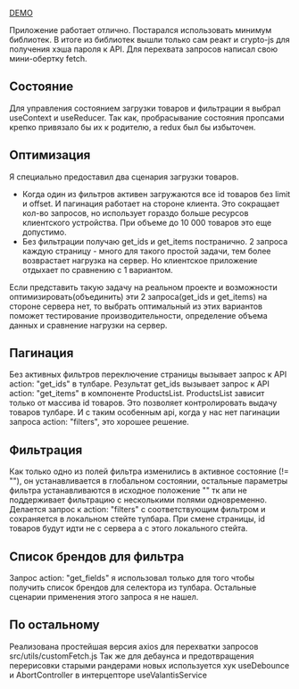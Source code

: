 [DEMO](https://dapp-transactions.vercel.app/)

<!-- Выполнил задание со звездочкой -->

Приложение работает отлично. Постарался использовать минимум библиотек.
В итоге из библиотек вышли только сам реакт и crypto-js для получения хэша пароля к API. Для перехвата запросов написал свою мини-обертку fetch.
 

## Состояние

Для управления состоянием загрузки товаров и фильтрации я выбрал useContext и useReducer. Так как, пробрасывание состояния пропсами крепко привязало бы их к родителю, а redux был бы избыточен.

## Оптимизация

Я специально предоставил два сценария загрузки товаров.

- Когда один из фильтров активен загружаются все id товаров без limit и offset. И пагинация работает на стороне клиента. Это сокращает кол-во запросов, но использует гораздо больше ресурсов клиентского устройства. При объеме до 10 000 товаров это еще допустимо.
- Без фильтрации получаю get_ids и get_items постранично. 2 запроса каждую страницу - много для такого простой задачи, тем более возврастает нагрузка на сервер. Но клиентское приложение отдыхает по сравнению с 1 вариантом.

Если представить такую задачу на реальном проекте и возможности оптимизировать(объединить) эти 2 запроса(get_ids и get_items) на стороне сервера нет, то выбрать оптимальный из этих вариантов поможет тестирование производительности, определение объема данных и сравнение нагрузки на сервер.


## Пагинация

Без активных фильтров переключение страницы вызывает запрос к API action: "get_ids" в тулбаре. Результат get_ids вызывает запрос к API action: "get_items" в компоненте ProductsList. ProductsList зависит только от массива id товаров. Это позволяет контролировать выдачу товаров тулбаре. И с таким особенным api, когда у нас нет пагинации запроса action: "filters", это хорошее решение.


## Фильтрация

Как только одно из полей фильтра изменились в активное состояние (!= ""), он устанавливается в глобальном состоянии, остальные параметры фильтра устанавливаются в исходное положение "" тк апи не поддерживает фильтрацию с несколькими полями одновременно. Делается запрос к action: "filters" с соответствующим фильтром и сохраняется в локальном стейте тулбара. При смене страницы, id товаров будут идти не с сервера а с этого локального стейта.


## Список брендов для фильтра

Запрос  action: "get_fields" я использовал только для того чтобы получить список брендов для селектора из тулбара. Остальные сценарии применения этого запроса я не нашел.


## По остальному

Реализована простейшая версия axios для перехватки запросов src/utils/customFetch.js
Так же для дебаунса и предотвращения перерисовки старыми рандерами новых используется хук useDebounce и AbortController в интерцепторе useValantisService
